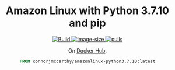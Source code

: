 <div align="center">
  <h1>Amazon Linux with Python 3.7.10 and pip</h1>

<p align="center">

<a href="https://github.com/connor-mccarthy/amazonlinux-python3.7.10/actions/workflows/docker-test/badge.svg
">
    <img src="https://github.com/connor-mccarthy/amazonlinux-python3.7.10/actions/workflows/docker-test/badge.svg
" alt="Build" />
</a>
<a href="https://img.shields.io/docker/image-size/connorjmccarthy/amazonlinux-python3.7.10">
    <img src="https://img.shields.io/docker/image-size/connorjmccarthy/amazonlinux-python3.7.10" alt="image-size" >
</a>
</a>
<a href="https://img.shields.io/docker/pulls/connorjmccarthy/amazonlinux-python3.7.10">
    <img src="https://img.shields.io/docker/pulls/connorjmccarthy/amazonlinux-python3.7.10" alt="pulls" />
</a>
<p></p>

On [Docker Hub](https://hub.docker.com/r/connorjmccarthy/amazonlinux-python3.7.10).

```dockerfile
FROM connorjmccarthy/amazonlinux-python3.7.10:latest
```
</div>
